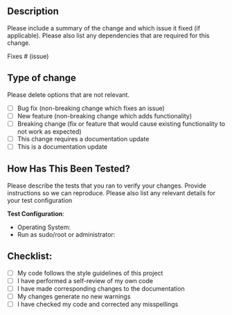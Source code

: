 ## Description

Please include a summary of the change and which issue it fixed (if applicable). Please also list any dependencies that are required for this change.

Fixes # (issue)

## Type of change

Please delete options that are not relevant.

- [ ] Bug fix (non-breaking change which fixes an issue)
- [ ] New feature (non-breaking change which adds functionality)
- [ ] Breaking change (fix or feature that would cause existing functionality to not work as expected)
- [ ] This change requires a documentation update
- [ ] This is a documentation update

## How Has This Been Tested?

Please describe the tests that you ran to verify your changes. Provide instructions so we can reproduce. Please also list any relevant details for your test configuration

**Test Configuration**:
* Operating System:
* Run as sudo/root or administrator:

## Checklist:

- [ ] My code follows the style guidelines of this project
- [ ] I have performed a self-review of my own code
- [ ] I have made corresponding changes to the documentation
- [ ] My changes generate no new warnings
- [ ] I have checked my code and corrected any misspellings
